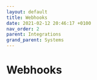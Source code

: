 ```yaml
---
layout: default
title: Webhooks
date: 2021-02-12 20:46:17 +0100
nav_order: 2
parent: Integrations
grand_parent: Systems
---
```


# Webhooks



